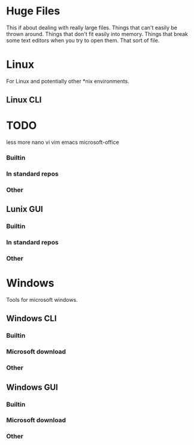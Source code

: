 # Huge Files
This if about dealing with really large files.
Things that can't easily be thrown around.
Things that don't fit easily into memory.
Things that break some text editors when you try to open them.
That sort of file.





# Linux
For Linux and potentially other *nix environments.
## Linux CLI
# TODO
less
more
nano
vi
vim
emacs
microsoft-office
### Builtin
### In standard repos
### Other

## Lunix GUI
### Builtin
### In standard repos
### Other



# Windows
Tools for microsoft windows.
## Windows CLI
### Builtin
### Microsoft download
### Other

## Windows GUI
### Builtin
### Microsoft download
### Other



